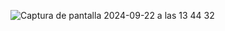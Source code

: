 ![Captura de pantalla 2024-09-22 a las 13 44 32](https://github.com/user-attachments/assets/c5e6fcc1-3915-4c19-bb14-42874ab50929)
